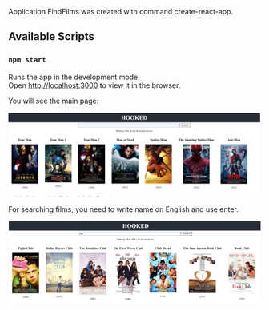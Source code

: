 Application FindFilms was created with command create-react-app.

## Available Scripts

### `npm start`
Runs the app in the development mode.<br>
Open [http://localhost:3000](http://localhost:3000) to view it in the browser.

You will see the main page:

![Image alt](https://github.com/iaiw3br/FindFilms/raw/master/public/images/main_image.png)

For searching films, you need to write name on English and use enter.

![Image alt](https://github.com/iaiw3br/FindFilms/raw/master/public/images/search_films.png)
